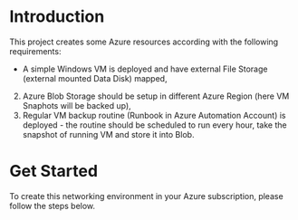 # Introduction
This project creates some Azure resources according with the following requirements:
- A simple Windows VM is deployed and have external File Storage (external mounted Data Disk) mapped,
02. Azure Blob Storage should be setup in different Azure Region (here VM Snaphots will be backed up),
03. Regular VM backup routine (Runbook in Azure Automation Account) is deployed - the routine should be scheduled to run every hour, take the snapshot of running VM and  store it into Blob.

# Get Started
To create this networking environment in your Azure subscription, please follow the steps below. 
